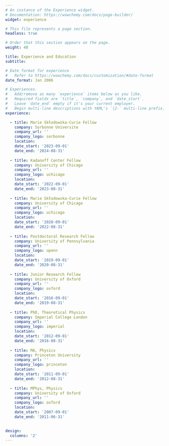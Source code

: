 ```yaml
---
# An instance of the Experience widget.
# Documentation: https://wowchemy.com/docs/page-builder/
widget: experience

# This file represents a page section.
headless: true

# Order that this section appears on the page.
weight: 40

title: Experience and Education
subtitle:

# Date format for experience
#   Refer to https://wowchemy.com/docs/customization/#date-format
date_format: Jan 2006

# Experiences.
#   Add/remove as many `experience` items below as you like.
#   Required fields are `title`, `company`, and `date_start`.
#   Leave `date_end` empty if it's your current employer.
#   Begin multi-line descriptions with YAML's `|2-` multi-line prefix.
experience:

  - title: Marie Skłodowska-Curie Fellow
    company: Sorbonne Universite
    company_url: ''
    company_logo: sorbonne
    location: 
    date_start: '2023-09-01'
    date_end: '2024-08-31'
    
  - title: Kadanoff Center Fellow
    company: University of Chicago
    company_url: ''
    company_logo: uchicago
    location: 
    date_start: '2022-09-01'
    date_end: '2023-08-31'
    
  - title: Marie Skłodowska-Curie Fellow
    company: University of Chicago
    company_url: ''
    company_logo: uchicago
    location: 
    date_start: '2020-09-01'
    date_end: '2022-08-31'
    
  - title: Postdoctoral Research Fellow
    company: University of Pennsylvania
    company_url: ''
    company_logo: upenn
    location: 
    date_start: '2019-09-01'
    date_end: '2020-08-31'
    
  - title: Junior Research Fellow
    company: University of Oxford
    company_url: ''
    company_logo: oxford
    location: 
    date_start: '2016-09-01'
    date_end: '2019-08-31'
    
  - title: PhD, Theoretical Physics
    company: Imperial College London
    company_url: ''
    company_logo: imperial
    location: 
    date_start: '2012-09-01'
    date_end: '2016-08-31'
    
  - title: MA, Physics
    company: Princeton University
    company_url: ''
    company_logo: princeton
    location: 
    date_start: '2011-09-01'
    date_end: '2012-08-31'
    
  - title: MPhys, Physics
    company: University of Oxford
    company_url: ''
    company_logo: oxford
    location: 
    date_start: '2007-09-01'
    date_end: '2011-06-31'
      

design:
  columns: '2'
---
```

